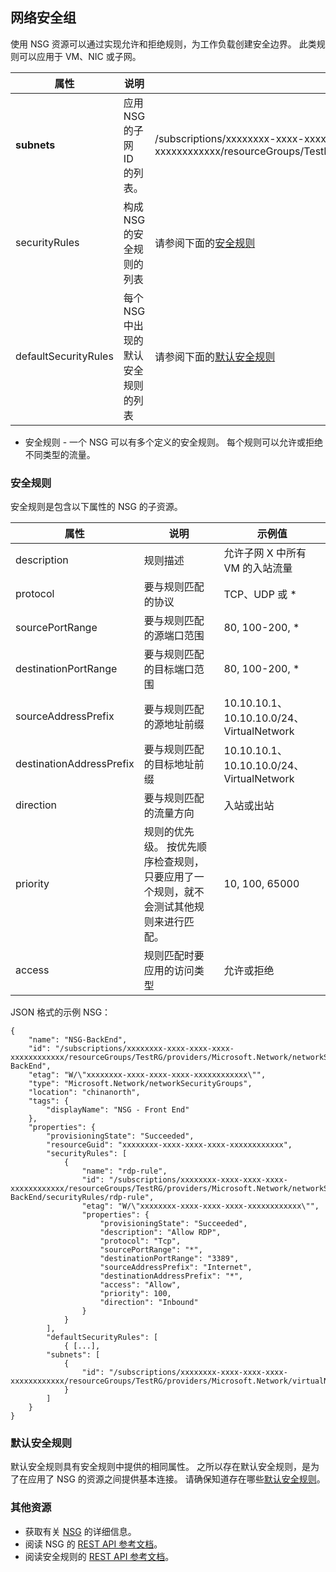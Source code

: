 ## <a name="network-security-group"></a>网络安全组
使用 NSG 资源可以通过实现允许和拒绝规则，为工作负载创建安全边界。 此类规则可以应用于 VM、NIC 或子网。

| 属性 | 说明 | 示例值 |
| --- | --- | --- |
| **subnets** |应用 NSG 的子网 ID 的列表。 |/subscriptions/xxxxxxxx-xxxx-xxxx-xxxx-xxxxxxxxxxxx/resourceGroups/TestRG/providers/Microsoft.Network/virtualNetworks/TestVNet/subnets/FrontEnd |
| securityRules |构成 NSG 的安全规则的列表 |请参阅下面的[安全规则](#security-rule) |
| defaultSecurityRules |每个 NSG 中出现的默认安全规则的列表 |请参阅下面的[默认安全规则](#Default-security-rules) |

* 安全规则 - 一个 NSG 可以有多个定义的安全规则。 每个规则可以允许或拒绝不同类型的流量。

### <a name="security-rule"></a>安全规则
安全规则是包含以下属性的 NSG 的子资源。

| 属性 | 说明 | 示例值 |
| --- | --- | --- |
| description |规则描述 |允许子网 X 中所有 VM 的入站流量 |
| protocol |要与规则匹配的协议 |TCP、UDP 或 * |
| sourcePortRange |要与规则匹配的源端口范围 |80, 100-200, * |
| destinationPortRange |要与规则匹配的目标端口范围 |80, 100-200, * |
| sourceAddressPrefix |要与规则匹配的源地址前缀 |10.10.10.1、10.10.10.0/24、VirtualNetwork |
| destinationAddressPrefix |要与规则匹配的目标地址前缀 |10.10.10.1、10.10.10.0/24、VirtualNetwork |
| direction |要与规则匹配的流量方向 |入站或出站 |
| priority |规则的优先级。 按优先顺序检查规则，只要应用了一个规则，就不会测试其他规则来进行匹配。 |10, 100, 65000 |
| access |规则匹配时要应用的访问类型 |允许或拒绝 |

JSON 格式的示例 NSG：

    {
        "name": "NSG-BackEnd",
        "id": "/subscriptions/xxxxxxxx-xxxx-xxxx-xxxx-xxxxxxxxxxxx/resourceGroups/TestRG/providers/Microsoft.Network/networkSecurityGroups/NSG-BackEnd",
        "etag": "W/\"xxxxxxxx-xxxx-xxxx-xxxx-xxxxxxxxxxxx\"",
        "type": "Microsoft.Network/networkSecurityGroups",
        "location": "chinanorth",
        "tags": {
            "displayName": "NSG - Front End"
        },
        "properties": {
            "provisioningState": "Succeeded",
            "resourceGuid": "xxxxxxxx-xxxx-xxxx-xxxx-xxxxxxxxxxxx",
            "securityRules": [
                {
                    "name": "rdp-rule",
                    "id": "/subscriptions/xxxxxxxx-xxxx-xxxx-xxxx-xxxxxxxxxxxx/resourceGroups/TestRG/providers/Microsoft.Network/networkSecurityGroups/NSG-BackEnd/securityRules/rdp-rule",
                    "etag": "W/\"xxxxxxxx-xxxx-xxxx-xxxx-xxxxxxxxxxxx\"",
                    "properties": {
                        "provisioningState": "Succeeded",
                        "description": "Allow RDP",
                        "protocol": "Tcp",
                        "sourcePortRange": "*",
                        "destinationPortRange": "3389",
                        "sourceAddressPrefix": "Internet",
                        "destinationAddressPrefix": "*",
                        "access": "Allow",
                        "priority": 100,
                        "direction": "Inbound"
                    }
                }
            ],
            "defaultSecurityRules": [
                { [...],
            "subnets": [
                {
                    "id": "/subscriptions/xxxxxxxx-xxxx-xxxx-xxxx-xxxxxxxxxxxx/resourceGroups/TestRG/providers/Microsoft.Network/virtualNetworks/TestVNet/subnets/FrontEnd"
                }
            ]
        }
    }

### <a name="default-security-rules"></a>默认安全规则

默认安全规则具有安全规则中提供的相同属性。 之所以存在默认安全规则，是为了在应用了 NSG 的资源之间提供基本连接。 请确保知道存在哪些[默认安全规则](../articles/virtual-network/virtual-networks-nsg.md)。

<!-- Anchor is invalid on #default-rules-->
### <a name="additional-resources"></a>其他资源
* 获取有关 [NSG](../articles/virtual-network/virtual-networks-nsg.md) 的详细信息。
* 阅读 NSG 的 [REST API 参考文档](https://msdn.microsoft.com/library/azure/mt163615.aspx)。
* 阅读安全规则的 [REST API 参考文档](https://msdn.microsoft.com/library/azure/mt163580.aspx)。